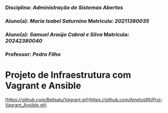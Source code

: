 ### Disciplina: *Administração de Sistemas Abertos*
### Aluno(a): *Maria Isabel Saturnino*  Matrícula: *20211380035*
### Aluno(a): *Samuel Araújo Cabral e Silva* Matrícula: *20242380040*
### Professor: *Pedro Filho*
#                                    
# Projeto de Infraestrutura com Vagrant e Ansible
[https://github.com/Bellsatu/Vagrant.git](https://github.com/Amelus99/Proj-Vagrant_Ansible.git)
